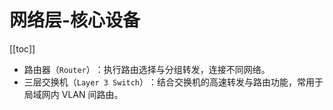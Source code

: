 # 网络层-核心设备

[[toc]]

- ​ 路由器（`Router`）​​：执行路由选择与分组转发，连接不同网络。
- ​ 三层交换机（`Layer 3 Switch`）​​：结合交换机的高速转发与路由功能，常用于局域网内 VLAN 间路由。
